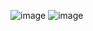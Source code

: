 ![image](https://user-images.githubusercontent.com/45312101/224433435-3f027345-b17f-4147-b267-9637db283301.png)
![image](https://user-images.githubusercontent.com/45312101/224433467-d567790d-9218-45da-bc3c-721a3cd45429.png)

